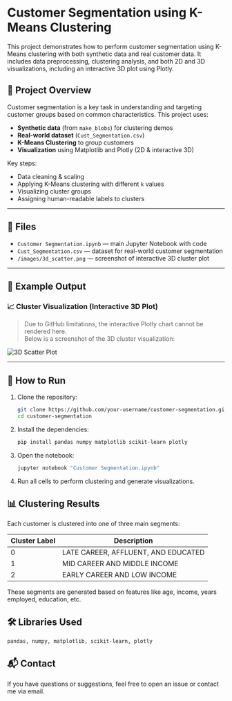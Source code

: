  # Customer Segmentation using K-Means Clustering

This project demonstrates how to perform customer segmentation using K-Means clustering with both synthetic data and real customer data. It includes data preprocessing, clustering analysis, and both 2D and 3D visualizations, including an interactive 3D plot using Plotly.

## 📌 Project Overview

Customer segmentation is a key task in understanding and targeting customer groups based on common characteristics. This project uses:

- **Synthetic data** (from `make_blobs`) for clustering demos
- **Real-world dataset** (`Cust_Segmentation.csv`)
- **K-Means Clustering** to group customers
- **Visualization** using Matplotlib and Plotly (2D & interactive 3D)

Key steps:
- Data cleaning & scaling
- Applying K-Means clustering with different `k` values
- Visualizing cluster groups
- Assigning human-readable labels to clusters

---

## 📂 Files

- `Customer Segmentation.ipynb` — main Jupyter Notebook with code
- `Cust_Segmentation.csv` — dataset for real-world customer segmentation
- `/images/3d_scatter.png` — screenshot of interactive 3D cluster plot

---

## 📸 Example Output

### 📈 Cluster Visualization (Interactive 3D Plot)

> Due to GitHub limitations, the interactive Plotly chart cannot be rendered here.  
> Below is a screenshot of the 3D cluster visualization:

![3D Scatter Plot](images/3d_scatter.png)

---

## 🚀 How to Run

1. Clone the repository:
   ```bash
   git clone https://github.com/your-username/customer-segmentation.git
   cd customer-segmentation

2. Install the dependencies:
   ```bash
   pip install pandas numpy matplotlib scikit-learn plotly

3. Open the notebook:
    ```bash
    jupyter notebook "Customer Segmentation.ipynb"

4. Run all cells to perform clustering and generate visualizations.


## 📊 Clustering Results

Each customer is clustered into one of three main segments:

Cluster Label	 |Description
----------------|-----------
0|LATE CAREER, AFFLUENT, AND EDUCATED
1|MID CAREER AND MIDDLE INCOME
2|EARLY CAREER AND LOW INCOME


These segments are generated based on features like age, income, years employed, education, etc.

## 🛠 Libraries Used
````bash
pandas, numpy, matplotlib, scikit-learn, plotly
````


## 📬 Contact
If you have questions or suggestions, feel free to open an issue or contact me via email.


